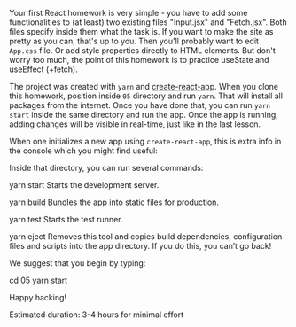 Your first React homework is very simple - you have to add some functionalities to (at least) two existing files "Input.jsx" and "Fetch.jsx". Both files specify inside them what the task is. If you want to make the site as pretty as you can, that's up to you. Then you'll probably want to edit `App.css` file. Or add style properties directly to HTML elements. But don't worry too much, the point of this homework is to practice useState and useEffect (+fetch).

The project was created with `yarn` and [create-react-app](https://github.com/facebook/create-react-app). When you clone this homework, position inside `05` directory and run `yarn`. That will install all packages from the internet. Once you have done that, you can run `yarn start` inside the same directory and run the app. Once the app is running, adding changes will be visible in real-time, just like in the last lesson.

When one initializes a new app using `create-react-app`, this is extra info in the console which you might find useful:

Inside that directory, you can run several commands:

  yarn start
    Starts the development server.

  yarn build
    Bundles the app into static files for production.

  yarn test
    Starts the test runner.

  yarn eject
    Removes this tool and copies build dependencies, configuration files
    and scripts into the app directory. If you do this, you can’t go back!

We suggest that you begin by typing:

  cd 05
  yarn start

Happy hacking! 

Estimated duration: 3-4 hours for minimal effort
